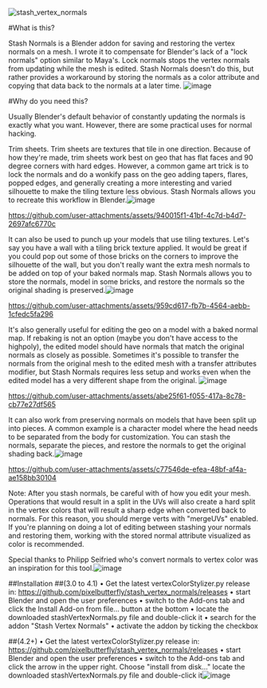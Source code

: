 ![stash_vertex_normals](https://github.com/user-attachments/assets/8c7680ac-e742-43ac-8430-195dfe9f291b)

#What is this?

Stash Normals is a Blender addon for saving and restoring the vertex normals on a mesh. I wrote it to compensate
for Blender's lack of a "lock normals" option similar to Maya's. Lock normals stops the vertex normals from updating while the mesh is edited. Stash Normals doesn't do this, but rather provides a workaround by storing the normals as a color attribute and copying that data back to the normals at a later time.
![image](https://github.com/user-attachments/assets/8914c78f-b089-4f88-899e-df75f3a17c95)


#Why do you need this?

Usually Blender's default behavior of constantly updating the normals is exactly what you want. However, there are some practical uses for normal hacking.

Trim sheets. Trim sheets are textures that tile in one direction. Because of how they're made, trim sheets work best on geo that has flat faces and 90 degree corners with hard edges. However, a common game art trick is to lock the normals and do a wonkify pass on the geo adding tapers, flares, popped edges, and generally creating a more interesting and varied silhouette to make the tiling texture less obvious. Stash Normals allows you to recreate this workflow in Blender.![image](https://github.com/user-attachments/assets/2f1ddabe-b750-40e0-8a1f-2a781fe08877)

https://github.com/user-attachments/assets/940015f1-41bf-4c7d-b4d7-2697afc6770c

It can also be used to punch up your models that use tiling textures. Let's say you have a wall with a tiling brick texture applied. It would be great if you could pop out some of those bricks on the corners to improve the silhouette of the wall, but you don't really want the extra mesh normals to be added on top of your baked normals map. Stash Normals allows you to store the normals, model in some bricks, and restore the normals so the original shading is preserved.![image](https://github.com/user-attachments/assets/3272e603-9952-4d36-8b37-cff44e867949)

https://github.com/user-attachments/assets/959cd617-fb7b-4564-aebb-1cfedc5fa296

It's also generally useful for editing the geo on a model with a baked normal map. If rebaking is not an option (maybe you don't have access to the highpoly), the edited model should have normals that match the original normals as closely as possible. Sometimes it's possible to transfer the normals from the original mesh to the edited mesh with a transfer attributes modifier, but Stash Normals requires less setup and works even when the edited model has a very different shape from the original. ![image](https://github.com/user-attachments/assets/45e6c975-8e96-42e8-b2eb-6847a5bce1da)

https://github.com/user-attachments/assets/abe25f61-f055-417a-8c78-cb77e27df565

It can also work from preserving normals on models that have been split up into pieces.
A common example is a character model where the head needs to be separated from the body for customization. You can stash the normals, separate the pieces, and restore the normals to get the original shading back.![image](https://github.com/user-attachments/assets/fc190b4f-e88e-444c-bc74-b6495f78a7b2)


https://github.com/user-attachments/assets/c77546de-efea-48bf-af4a-ae158bb30104


Note: After you stash normals, be careful with of how you edit your mesh.  Operations that would result in a split in the UVs will also create a hard split in the vertex colors that will result a sharp edge when converted back to normals.  For this reason, you should merge verts with "mergeUVs" enabled. If you're planning on doing a lot of editing between stashing your normals and restoring them, working with the stored normal attribute visualized as color is recommended.

Special thanks to Philipp Seifried who's convert normals to vertex color was an inspiration for this tool.![image](https://github.com/user-attachments/assets/c619658a-b0ae-4194-a242-5b7b7f73887f)

##Installation
##(3.0 to 4.1)
	• Get the latest vertexColorStylizer.py release in:  https://github.com/pixelbutterfly/stash_vertex_normals/releases
	• start Blender and open the user preferences
	• switch to the Add-ons tab and click the Install Add-on from file... button at the bottom
	• locate the downloaded stashVertexNormals.py file and double-click it
	• search for the addon "Stash Vertex Normals"
	• activate the addon by ticking the checkbox
	
 ##(4.2+)
	• Get the latest vertexColorStylizer.py release in:  https://github.com/pixelbutterfly/stash_vertex_normals/releases
	• start Blender and open the user preferences
	• switch to the Add-ons tab and click the arrow in the upper right. Choose "install from disk…"
locate the downloaded stashVertexNormals.py file and double-click it![image](https://github.com/user-attachments/assets/d9adad51-980f-432f-a218-9881c323d610)


